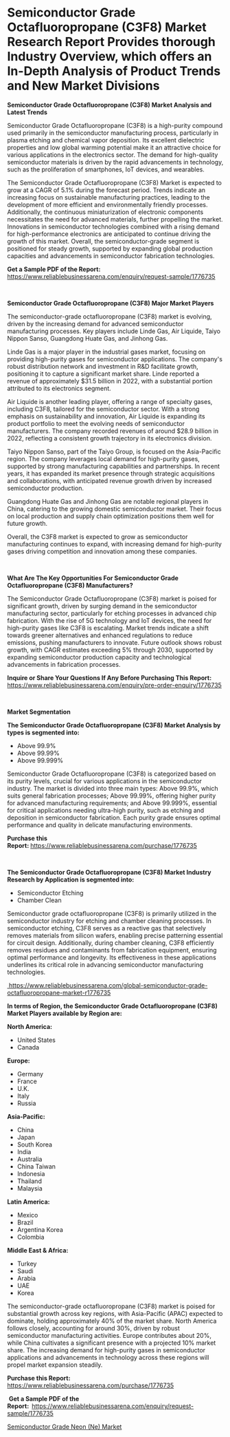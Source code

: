 <p><h1>Semiconductor Grade Octafluoropropane (C3F8) Market Research Report Provides thorough Industry Overview, which offers an In-Depth Analysis of Product Trends and New Market Divisions</h1></p><p><strong>Semiconductor Grade Octafluoropropane (C3F8) Market Analysis and Latest Trends</strong></p>
<p><p>Semiconductor Grade Octafluoropropane (C3F8) is a high-purity compound used primarily in the semiconductor manufacturing process, particularly in plasma etching and chemical vapor deposition. Its excellent dielectric properties and low global warming potential make it an attractive choice for various applications in the electronics sector. The demand for high-quality semiconductor materials is driven by the rapid advancements in technology, such as the proliferation of smartphones, IoT devices, and wearables. </p><p>The Semiconductor Grade Octafluoropropane (C3F8) Market is expected to grow at a CAGR of 5.1% during the forecast period. Trends indicate an increasing focus on sustainable manufacturing practices, leading to the development of more efficient and environmentally friendly processes. Additionally, the continuous miniaturization of electronic components necessitates the need for advanced materials, further propelling the market. Innovations in semiconductor technologies combined with a rising demand for high-performance electronics are anticipated to continue driving the growth of this market. Overall, the semiconductor-grade segment is positioned for steady growth, supported by expanding global production capacities and advancements in semiconductor fabrication technologies.</p></p>
<p><strong>Get a Sample PDF of the Report:&nbsp;</strong> <a href="https://www.reliablebusinessarena.com/enquiry/request-sample/1776735?utm_campaign=1420&utm_medium=2&utm_source=Github&utm_content=ia&utm_term=02022025&utm_id=semiconductor-grade-octafluoropropane-c3f8">https://www.reliablebusinessarena.com/enquiry/request-sample/1776735</a></p>
<p>&nbsp;</p>
<p><strong>Semiconductor Grade Octafluoropropane (C3F8) Major Market Players</strong></p>
<p><p>The semiconductor-grade octafluoropropane (C3F8) market is evolving, driven by the increasing demand for advanced semiconductor manufacturing processes. Key players include Linde Gas, Air Liquide, Taiyo Nippon Sanso, Guangdong Huate Gas, and Jinhong Gas.</p><p>Linde Gas is a major player in the industrial gases market, focusing on providing high-purity gases for semiconductor applications. The company's robust distribution network and investment in R&D facilitate growth, positioning it to capture a significant market share. Linde reported a revenue of approximately $31.5 billion in 2022, with a substantial portion attributed to its electronics segment.</p><p>Air Liquide is another leading player, offering a range of specialty gases, including C3F8, tailored for the semiconductor sector. With a strong emphasis on sustainability and innovation, Air Liquide is expanding its product portfolio to meet the evolving needs of semiconductor manufacturers. The company recorded revenues of around $28.9 billion in 2022, reflecting a consistent growth trajectory in its electronics division.</p><p>Taiyo Nippon Sanso, part of the Taiyo Group, is focused on the Asia-Pacific region. The company leverages local demand for high-purity gases, supported by strong manufacturing capabilities and partnerships. In recent years, it has expanded its market presence through strategic acquisitions and collaborations, with anticipated revenue growth driven by increased semiconductor production.</p><p>Guangdong Huate Gas and Jinhong Gas are notable regional players in China, catering to the growing domestic semiconductor market. Their focus on local production and supply chain optimization positions them well for future growth.</p><p>Overall, the C3F8 market is expected to grow as semiconductor manufacturing continues to expand, with increasing demand for high-purity gases driving competition and innovation among these companies.</p></p>
<p>&nbsp;</p>
<p><strong>What Are The Key Opportunities For Semiconductor Grade Octafluoropropane (C3F8) Manufacturers?</strong></p>
<p><p>The Semiconductor Grade Octafluoropropane (C3F8) market is poised for significant growth, driven by surging demand in the semiconductor manufacturing sector, particularly for etching processes in advanced chip fabrication. With the rise of 5G technology and IoT devices, the need for high-purity gases like C3F8 is escalating. Market trends indicate a shift towards greener alternatives and enhanced regulations to reduce emissions, pushing manufacturers to innovate. Future outlook shows robust growth, with CAGR estimates exceeding 5% through 2030, supported by expanding semiconductor production capacity and technological advancements in fabrication processes.</p></p>
<p><strong>Inquire or Share Your Questions If Any Before Purchasing This Report:</strong> <a href="https://www.reliablebusinessarena.com/enquiry/pre-order-enquiry/1776735?utm_campaign=1420&utm_medium=2&utm_source=Github&utm_content=ia&utm_term=02022025&utm_id=semiconductor-grade-octafluoropropane-c3f8">https://www.reliablebusinessarena.com/enquiry/pre-order-enquiry/1776735</a></p>
<p>&nbsp;</p>
<p><strong>Market Segmentation</strong></p>
<p><strong>The Semiconductor Grade Octafluoropropane (C3F8) Market Analysis by types is segmented into:</strong></p>
<p><ul><li>Above 99.9%</li><li>Above 99.99%</li><li>Above 99.999%</li></ul></p>
<p><p>Semiconductor Grade Octafluoropropane (C3F8) is categorized based on its purity levels, crucial for various applications in the semiconductor industry. The market is divided into three main types: Above 99.9%, which suits general fabrication processes; Above 99.99%, offering higher purity for advanced manufacturing requirements; and Above 99.999%, essential for critical applications needing ultra-high purity, such as etching and deposition in semiconductor fabrication. Each purity grade ensures optimal performance and quality in delicate manufacturing environments.</p></p>
<p><strong>Purchase this Report:&nbsp;</strong><a href="https://www.reliablebusinessarena.com/purchase/1776735?utm_campaign=1420&utm_medium=2&utm_source=Github&utm_content=ia&utm_term=02022025&utm_id=semiconductor-grade-octafluoropropane-c3f8">https://www.reliablebusinessarena.com/purchase/1776735</a></p>
<p>&nbsp;</p>
<p><strong>The Semiconductor Grade Octafluoropropane (C3F8) Market Industry Research by Application is segmented into:</strong></p>
<p><ul><li>Semiconductor Etching</li><li>Chamber Clean</li></ul></p>
<p><p>Semiconductor grade octafluoropropane (C3F8) is primarily utilized in the semiconductor industry for etching and chamber cleaning processes. In semiconductor etching, C3F8 serves as a reactive gas that selectively removes materials from silicon wafers, enabling precise patterning essential for circuit design. Additionally, during chamber cleaning, C3F8 efficiently removes residues and contaminants from fabrication equipment, ensuring optimal performance and longevity. Its effectiveness in these applications underlines its critical role in advancing semiconductor manufacturing technologies.</p></p>
<p><a href="https://www.reliablebusinessarena.com/global-semiconductor-grade-octafluoropropane-market-r1776735?utm_campaign=1420&utm_medium=2&utm_source=Github&utm_content=ia&utm_term=02022025&utm_id=semiconductor-grade-octafluoropropane-c3f8">&nbsp;https://www.reliablebusinessarena.com/global-semiconductor-grade-octafluoropropane-market-r1776735</a></p>
<p><strong>In terms of Region, the Semiconductor Grade Octafluoropropane (C3F8) Market Players available by Region are:</strong></p>
<p>
    <p> <strong> North America: </strong>
        <ul>
            <li>United States</li>
            <li>Canada</li>
        </ul>
        </p> 
    <p> <strong> Europe: </strong>
        <ul>
            <li>Germany</li>
            <li>France</li>
            <li>U.K.</li>
            <li>Italy</li>
            <li>Russia</li>
        </ul>
        </p> 
    <p> <strong> Asia-Pacific: </strong>
        <ul>
            <li>China</li>
            <li>Japan</li>
            <li>South Korea</li>
            <li>India</li>
            <li>Australia</li>
            <li>China Taiwan</li>
            <li>Indonesia</li>
            <li>Thailand</li>
            <li>Malaysia</li>
        </ul>
        </p> 
    <p> <strong> Latin America: </strong>
        <ul>
            <li>Mexico</li>
            <li>Brazil</li>
            <li>Argentina Korea</li>
            <li>Colombia</li>
        </ul>
        </p> 
    <p> <strong> Middle East & Africa: </strong>
        <ul>
            <li>Turkey</li>
            <li>Saudi</li>
            <li>Arabia</li>
            <li>UAE</li>
            <li>Korea</li>
        </ul>
    </p>
    </p>
<p><p>The semiconductor-grade octafluoropropane (C3F8) market is poised for substantial growth across key regions, with Asia-Pacific (APAC) expected to dominate, holding approximately 40% of the market share. North America follows closely, accounting for around 30%, driven by robust semiconductor manufacturing activities. Europe contributes about 20%, while China cultivates a significant presence with a projected 10% market share. The increasing demand for high-purity gases in semiconductor applications and advancements in technology across these regions will propel market expansion steadily.</p></p>
<p><strong>Purchase this Report: </strong><a href="https://www.reliablebusinessarena.com/purchase/1776735?utm_campaign=1420&utm_medium=2&utm_source=Github&utm_content=ia&utm_term=02022025&utm_id=semiconductor-grade-octafluoropropane-c3f8">https://www.reliablebusinessarena.com/purchase/1776735</a></p>
<p>&nbsp;<strong>Get a Sample PDF of the Report:&nbsp;&nbsp;</strong><a href="https://www.reliablebusinessarena.com/enquiry/request-sample/1776735?utm_campaign=1420&utm_medium=2&utm_source=Github&utm_content=ia&utm_term=02022025&utm_id=semiconductor-grade-octafluoropropane-c3f8">https://www.reliablebusinessarena.com/enquiry/request-sample/1776735</a></p>
<p><strong></strong></p>
<p><p><a href="https://github.com/mookiesville/Market-Research-Report-List-1/blob/main/semiconductor-grade-neon-ne-market.md?utm_campaign=1420&utm_medium=2&utm_source=Github&utm_content=ia&utm_term=02022025&utm_id=semiconductor-grade-octafluoropropane-c3f8">Semiconductor Grade Neon (Ne) Market</a></p></p>